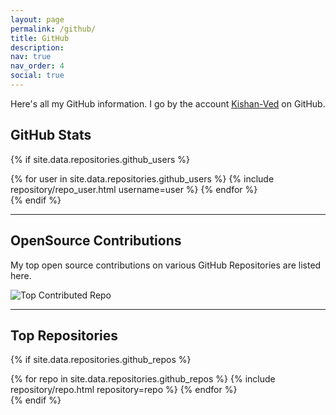 ```yaml
---
layout: page
permalink: /github/
title: GitHub
description: 
nav: true
nav_order: 4
social: true
---
```


Here's all my GitHub information. I go by the account [Kishan-Ved](https://github.com/Kishan-Ved) on GitHub.

## GitHub Stats

{% if site.data.repositories.github_users %}
<div class="repositories d-flex flex-wrap flex-md-row flex-column justify-content-between align-items-center">
  {% for user in site.data.repositories.github_users %}
    {% include repository/repo_user.html username=user %}
  {% endfor %}
</div>{% endif %}

---

## OpenSource Contributions

My top open source contributions on various GitHub Repositories are listed here.

<p align="left">
  <img src="https://github-contributor-stats.vercel.app/api?username=Kishan-Ved&limit=5&theme=cobalt&combine_all_yearly_contributions=true" alt="Top Contributed Repo">
</p>

---

## Top Repositories

{% if site.data.repositories.github_repos %}
<div class="repositories d-flex flex-wrap flex-md-row flex-column justify-content-between align-items-center">
  {% for repo in site.data.repositories.github_repos %}
    {% include repository/repo.html repository=repo %}
  {% endfor %}
</div>
{% endif %}

